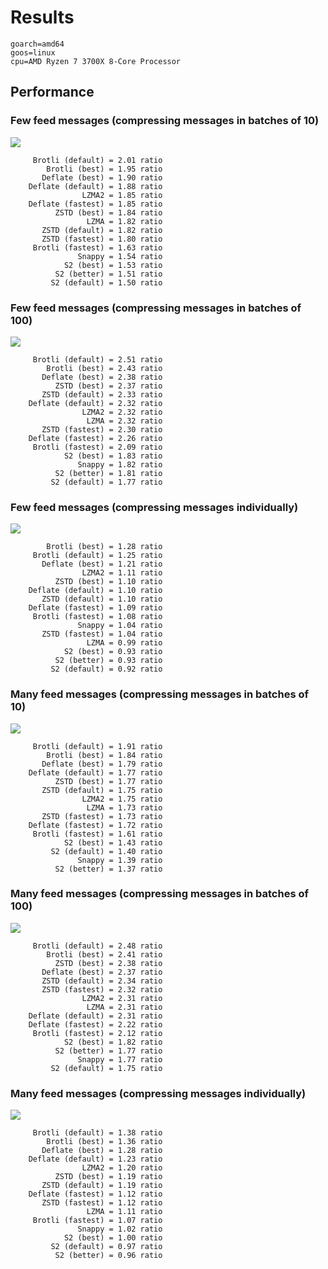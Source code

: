 # Results
```
goarch=amd64
goos=linux
cpu=AMD Ryzen 7 3700X 8-Core Processor
```
## Performance
### Few feed messages (compressing messages in batches of 10)
![](./Few&#32;feed&#32;messages&#32;\(compressing&#32;messages&#32;in&#32;batches&#32;of&#32;10\).png)
```
     Brotli (default) = 2.01 ratio
        Brotli (best) = 1.95 ratio
       Deflate (best) = 1.90 ratio
    Deflate (default) = 1.88 ratio
                LZMA2 = 1.85 ratio
    Deflate (fastest) = 1.85 ratio
          ZSTD (best) = 1.84 ratio
                 LZMA = 1.82 ratio
       ZSTD (default) = 1.82 ratio
       ZSTD (fastest) = 1.80 ratio
     Brotli (fastest) = 1.63 ratio
               Snappy = 1.54 ratio
            S2 (best) = 1.53 ratio
          S2 (better) = 1.51 ratio
         S2 (default) = 1.50 ratio
```
### Few feed messages (compressing messages in batches of 100)
![](./Few&#32;feed&#32;messages&#32;\(compressing&#32;messages&#32;in&#32;batches&#32;of&#32;100\).png)
```
     Brotli (default) = 2.51 ratio
        Brotli (best) = 2.43 ratio
       Deflate (best) = 2.38 ratio
          ZSTD (best) = 2.37 ratio
       ZSTD (default) = 2.33 ratio
    Deflate (default) = 2.32 ratio
                LZMA2 = 2.32 ratio
                 LZMA = 2.32 ratio
       ZSTD (fastest) = 2.30 ratio
    Deflate (fastest) = 2.26 ratio
     Brotli (fastest) = 2.09 ratio
            S2 (best) = 1.83 ratio
               Snappy = 1.82 ratio
          S2 (better) = 1.81 ratio
         S2 (default) = 1.77 ratio
```
### Few feed messages (compressing messages individually)
![](./Few&#32;feed&#32;messages&#32;\(compressing&#32;messages&#32;individually\).png)
```
        Brotli (best) = 1.28 ratio
     Brotli (default) = 1.25 ratio
       Deflate (best) = 1.21 ratio
                LZMA2 = 1.11 ratio
          ZSTD (best) = 1.10 ratio
    Deflate (default) = 1.10 ratio
       ZSTD (default) = 1.10 ratio
    Deflate (fastest) = 1.09 ratio
     Brotli (fastest) = 1.08 ratio
               Snappy = 1.04 ratio
       ZSTD (fastest) = 1.04 ratio
                 LZMA = 0.99 ratio
            S2 (best) = 0.93 ratio
          S2 (better) = 0.93 ratio
         S2 (default) = 0.92 ratio
```
### Many feed messages (compressing messages in batches of 10)
![](./Many&#32;feed&#32;messages&#32;\(compressing&#32;messages&#32;in&#32;batches&#32;of&#32;10\).png)
```
     Brotli (default) = 1.91 ratio
        Brotli (best) = 1.84 ratio
       Deflate (best) = 1.79 ratio
    Deflate (default) = 1.77 ratio
          ZSTD (best) = 1.77 ratio
       ZSTD (default) = 1.75 ratio
                LZMA2 = 1.75 ratio
                 LZMA = 1.73 ratio
       ZSTD (fastest) = 1.73 ratio
    Deflate (fastest) = 1.72 ratio
     Brotli (fastest) = 1.61 ratio
            S2 (best) = 1.43 ratio
         S2 (default) = 1.40 ratio
               Snappy = 1.39 ratio
          S2 (better) = 1.37 ratio
```
### Many feed messages (compressing messages in batches of 100)
![](./Many&#32;feed&#32;messages&#32;\(compressing&#32;messages&#32;in&#32;batches&#32;of&#32;100\).png)
```
     Brotli (default) = 2.48 ratio
        Brotli (best) = 2.41 ratio
          ZSTD (best) = 2.38 ratio
       Deflate (best) = 2.37 ratio
       ZSTD (default) = 2.34 ratio
       ZSTD (fastest) = 2.32 ratio
                LZMA2 = 2.31 ratio
                 LZMA = 2.31 ratio
    Deflate (default) = 2.31 ratio
    Deflate (fastest) = 2.22 ratio
     Brotli (fastest) = 2.12 ratio
            S2 (best) = 1.82 ratio
          S2 (better) = 1.77 ratio
               Snappy = 1.77 ratio
         S2 (default) = 1.75 ratio
```
### Many feed messages (compressing messages individually)
![](./Many&#32;feed&#32;messages&#32;\(compressing&#32;messages&#32;individually\).png)
```
     Brotli (default) = 1.38 ratio
        Brotli (best) = 1.36 ratio
       Deflate (best) = 1.28 ratio
    Deflate (default) = 1.23 ratio
                LZMA2 = 1.20 ratio
          ZSTD (best) = 1.19 ratio
       ZSTD (default) = 1.19 ratio
    Deflate (fastest) = 1.12 ratio
       ZSTD (fastest) = 1.12 ratio
                 LZMA = 1.11 ratio
     Brotli (fastest) = 1.07 ratio
               Snappy = 1.02 ratio
            S2 (best) = 1.00 ratio
         S2 (default) = 0.97 ratio
          S2 (better) = 0.96 ratio
```
